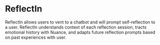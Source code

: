# ReflectIn
ReflectIn allows users to vent to a chatbot and will prompt self-reflection to a user. ReflectIn understands context of each reflection session, tracts emotional history with Nuance, and adapts future reflection prompts based on past experiences with user.
